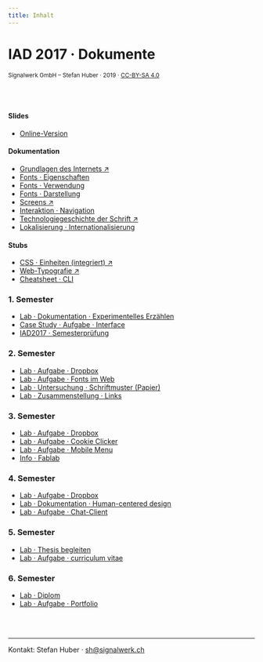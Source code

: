 ```yaml
---
title: Inhalt
---
```


# IAD 2017 · Dokumente

<small>Signalwerk GmbH – Stefan Huber · 2019 · [CC-BY-SA 4.0](https://creativecommons.org/licenses/by-sa/4.0/)</small>

<br>
<br>


#### Slides
* [Online-Version](https://signalwerk.github.io/IAD.LAB.SLD/)

#### Dokumentation

* [Grundlagen des Internets ↗](https://signalwerk.github.io/learn.interaction/articles/internet-technology/)
* [Fonts · Eigenschaften](/font-anatomy/)
* [Fonts · Verwendung](/font-use/)
* [Fonts · Darstellung](/font-rendering/)
* [Screens ↗](https://signalwerk.github.io/learn.interaction/articles/screens/)
* [Interaktion · Navigation](/navigation/)
* [Technologiegeschichte der Schrift ↗](http://webtypo.signalwerk.ch)
* [Lokalisierung · Internationalisierung](/global-content/)

<!-- * [Reguläre Ausdrücke · Grundlagen](/regex/) -->
<!-- * [Parser · Grundlagen](/parser/) -->



#### Stubs
* [CSS · Einheiten (integriert) ↗](https://signalwerk.github.io/learn.interaction/articles/basic-technology/)
* [Web-Typografie ↗](http://webtypo.signalwerk.ch)
* [Cheatsheet · CLI](/cheatsheet-cli/)
<!-- * [Touch-Interface](/touch/) -->
<!-- * [Thesis](/thesis/) -->


### 1. Semester

* [Lab · Dokumentation · Experimentelles Erzählen](/exercise-exp-story/)
* [Case Study · Aufgabe · Interface](/exercise-case-study/)
* [IAD2017 · Semesterprüfung](/excercise-first-semester/)

### 2. Semester

* [Lab · Aufgabe · Dropbox](/exercise-dropbox-handling/)
* [Lab · Aufgabe · Fonts im Web](/exercise-webfont/)
* [Lab · Untersuchung · Schriftmuster (Papier)](/exercise-webfont/paper-specimen/)
* [Lab · Zusammenstellung · Links](/exercise-webfont/font-foundries/)

<!-- * [Lab · Plan](/plan/semester-02/) -->

### 3. Semester

* [Lab · Aufgabe · Dropbox](/exercise-dropbox-handling/)
* [Lab · Aufgabe · Cookie Clicker](/exercise-cookie-clicker/)
* [Lab · Aufgabe · Mobile Menu](/exercise-mobile-menu/)
* [Info · Fablab](/typesetting-infos/)

### 4. Semester

* [Lab · Aufgabe · Dropbox](/exercise-dropbox-handling/)
* [Lab · Dokumentation · Human-centered design](/exercise-human-centered-design/)
* [Lab · Aufgabe · Chat-Client](/exercise-chat/)

### 5. Semester
* [Lab · Thesis begleiten](https://github.com/logrinto/IAD2017.thesis)
* [Lab · Aufgabe · curriculum vitae](/exercise-CV/)


### 6. Semester
* [Lab · Diplom](/diplom/)
* [Lab · Aufgabe · Portfolio](/exercise-portfolio/)

<br>
<br>

<hr>

Kontakt:
Stefan Huber · sh@signalwerk.ch
